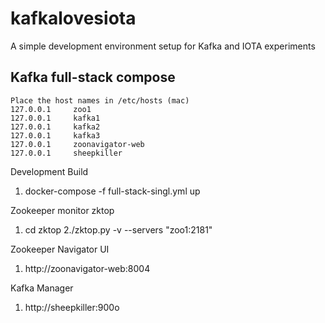 # kafkalovesiota
A simple development environment setup for Kafka and IOTA experiments

## Kafka full-stack compose

```
Place the host names in /etc/hosts (mac)
127.0.0.1     zoo1
127.0.0.1     kafka1
127.0.0.1     kafka2
127.0.0.1     kafka3
127.0.0.1     zoonavigator-web
127.0.0.1     sheepkiller
```

Development Build
1. docker-compose -f full-stack-singl.yml up

Zookeeper monitor zktop
1. cd zktop
2./zktop.py -v --servers "zoo1:2181"

Zookeeper Navigator UI
1. http://zoonavigator-web:8004

Kafka Manager 
1. http://sheepkiller:900o

